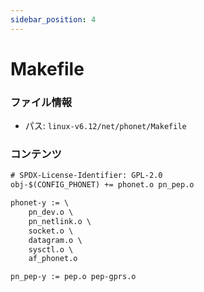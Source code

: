 ```yaml
---
sidebar_position: 4
---
```

# Makefile

### ファイル情報

- パス: `linux-v6.12/net/phonet/Makefile`

### コンテンツ

```txt
# SPDX-License-Identifier: GPL-2.0
obj-$(CONFIG_PHONET) += phonet.o pn_pep.o

phonet-y := \
	pn_dev.o \
	pn_netlink.o \
	socket.o \
	datagram.o \
	sysctl.o \
	af_phonet.o

pn_pep-y := pep.o pep-gprs.o

```
